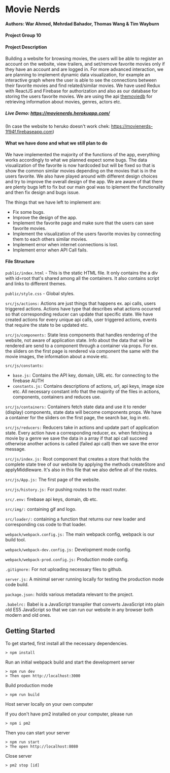 # Movie Nerds

#### Authors: War Ahmed, Mehrdad Bahador, Thomas Wang & Tim Wayburn
#### Project Group 10
#### Project Description

Building a website for browsing movies, the users will be able to register an account on the website, view trailers, and set/remove favorite movies only if they have an account and are logged in. For more advanced interaction, we are planning to implement dynamic data visualization, for example an interactive graph where the user is able to see the connections between their favorite movies and find related/similar movies. We have used Redux with ReactJS and Firebase for authorization and also as our database for storing the users favorite movies. We are using the api [themoviedb](https://www.themoviedb.org/documentation/api) for retrieving information about movies, genres, actors etc.

##### Live Demo: https://movienerds.herokuapp.com/ 

(In case the website to heruko doesn't work chek: https://movienerds-1f94f.firebaseapp.com)

#### What we have done and what we still plan to do

We have implemented the majority of the functions of the app, everything works accordingly to what we planned expect some bugs.
The data visualization of the favorite is now hardcoded but will be fixed so that is show the common similar movies depending on
the movies that is in the users favorite. We also have played around with different design choices and try to improve the
overall design of the app. We are aware of that there are plenty bugs left to fix but our main goal was to iplement the functionality
and then fix design and bugs issue.

The things that we have left to implement are:

 * Fix some bugs.
 * Improve the design of the app.
 * Implement the favorite page and make sure that the users can save favorite movies.
 * Implement the visualization of the users favorite movies by connecting them to each others similar movies.
 * Implement error when internet connections is lost.
 * Implement error when API Call fails.
                 

#### File Structure

`public/index.html` - This is the static HTML file. It only contains the a div with id=root that's shared among all the 
containers. It also contains script and links to different themes. 

`public/style.css` - Global styles.

`src/js/actions:` Actions are just things that happens ex. api calls, users triggered actions. Actions have type that describes
what actions occurred so that corresponding reducer can update that specific state. We have created actions for every unique 
api calls, user triggered actions, events that require the state to be updated etc.

`src/js/components:` State less components that handles rendering of the website, not aware of application state. Info about the 
data that will be rendered are send to a component through a container via props. For ex. the sliders on the first page
is rendered via component the same with the movie images, the information about a movie etc.

`src/js/constants:`

  * `base.js:` Contains the API key, domain, URL etc. for connecting to the firebase AUTH
  *  `constants.js:` Contains descriptions of actions, url, api keys, image size etc. All necessary constant 
  info that the majority of the files in actions, components, containers and reduces use.

`src/js/containers:` Containers fetch state data and use it to render (display) components, state data will become components props.
We have a container for the sliders on the first page, the search bar, log in etc.

`src/js/reducers:` Reducers take in actions and update part of application state. Every action have a corresponding reducer, ex. 
when fetching a movie by a genre we save the data in a array if that api call succeed otherwise another actions is called (failed api call)
then we save the error message. 

`src/js/index.js:` Root component that creates a store that holds the complete state tree of our website by applying the methods createStore and
 applyMiddleware. It's also in this file that we also define all of the routes.
 
`src/js/App.js:` The first page of the website.
 
`src/js/history.js:` For pushing routes to the react router.
 
`src/.env:` firebase api keys, domain, db etc.
 
`src/img/:` containing gif and logo.

`src/loader/:` containing a function that returns our new loader and corresponding css code to that loader.


`webpack/webpack.config.js:` The main webpack config, webpack is our build tool.

`webpack/webpack-dev.config.js:` Development mode config.

`webpack/webpack-prod.config.js:` Production mode config.

`.gitignore:` For not uploading necessary files to github.

`server.js:` A minimal server running locally for testing the production mode code build.

`package.json:` holds various metadata relevant to the project. 

`.babelrc:` Babel is a JavaScript transpiler that converts JavaScript into plain old ES5 JavaScript so that we can run our website
in any browser both modern and old ones.

## Getting Started

To get started, first install all the necessary dependencies.
```
> npm install
```

Run an initial webpack build and start the development server 
```
> npm run dev
> Then open http://localhost:3000
```

Build production mode
```
> npm run build
```

Host server locally on your own computer

If you don't have pm2 installed on your computer, please run 
```
> npm i pm2
```

Then you can start your server

```
> npm run start
> The open http://localhost:8080
```

Close server

```
> pm2 stop [id]
```


